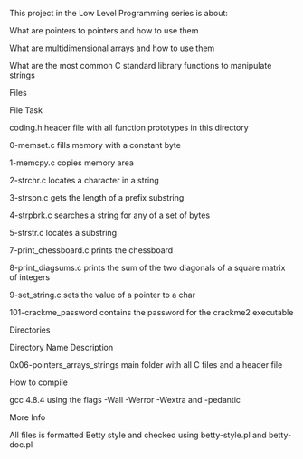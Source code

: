 This project in the Low Level Programming series is about:



What are pointers to pointers and how to use them



What are multidimensional arrays and how to use them



What are the most common C standard library functions to manipulate strings



Files



File Task



coding.h header file with all function prototypes in this directory



0-memset.c fills memory with a constant byte



1-memcpy.c copies memory area



2-strchr.c locates a character in a string



3-strspn.c gets the length of a prefix substring



4-strpbrk.c searches a string for any of a set of bytes



5-strstr.c locates a substring



7-print_chessboard.c prints the chessboard



8-print_diagsums.c prints the sum of the two diagonals of a square matrix of integers



9-set_string.c sets the value of a pointer to a char



101-crackme_password contains the password for the crackme2 executable



Directories



Directory Name Description



0x06-pointers_arrays_strings main folder with all C files and a header file



How to compile



gcc 4.8.4 using the flags -Wall -Werror -Wextra and -pedantic



More Info



All files is formatted Betty style and checked using betty-style.pl and betty-doc.pl
